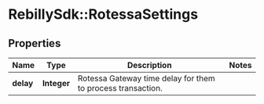 # RebillySdk::RotessaSettings

## Properties
Name | Type | Description | Notes
------------ | ------------- | ------------- | -------------
**delay** | **Integer** | Rotessa Gateway time delay for them to process transaction. | 

